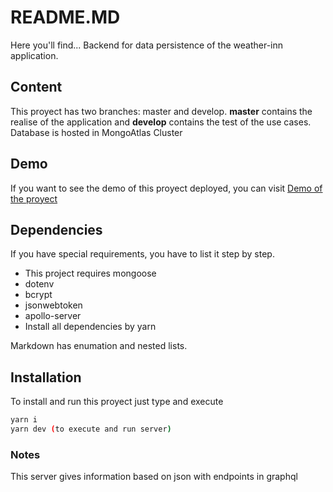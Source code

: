 # README.MD
Here you'll find... 
Backend for data persistence of the weather-inn application.

## Content
This proyect has two branches: master and develop. **master** contains the realise of the application and **develop** contains the test of the use cases.
Database is hosted in MongoAtlas Cluster

## Demo
If you want to see the demo of this proyect deployed, you can visit [Demo of the proyect](https://germanps.com/)

## Dependencies
If you have special requirements, you have to list it step by step.
* This project requires mongoose
* dotenv
* bcrypt 
* jsonwebtoken 
* apollo-server
* Install all dependencies by yarn

Markdown has enumation and nested lists.

## Installation
To install and run this proyect just type and execute
```bash
yarn i
yarn dev (to execute and run server)
```

### Notes
This server gives information based on json with endpoints in graphql
